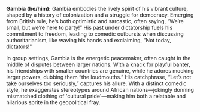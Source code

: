 **Gambia (he/him):** Gambia embodies the lively spirit of his vibrant culture, shaped by a history of colonization and a struggle for democracy. Emerging from British rule, he’s both optimistic and sarcastic, often saying, “We’re small, but we’re here to party!” His past under dictatorship fuels his commitment to freedom, leading to comedic outbursts when discussing authoritarianism, like waving his hands and exclaiming, "Not today, dictators!"

In group settings, Gambia is the energetic peacemaker, often caught in the middle of disputes between larger nations. With a knack for playful banter, his friendships with smaller countries are genuine, while he adores mocking larger powers, dubbing them “the loudmouths.” His catchphrase, “Let’s not take ourselves too seriously,” captures his allure. With a distinct comedic style, he exaggerates stereotypes around African nations—jokingly donning mismatched clothing of 'cultural pride'—making him both a relatable and hilarious sprite in the geopolitical fray.
